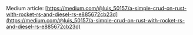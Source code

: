 Medium article: [https://medium.com/@luis_50157/a-simple-crud-on-rust-with-rocket-rs-and-diesel-rs-e885672cb23d](https://medium.com/@luis_50157/a-simple-crud-on-rust-with-rocket-rs-and-diesel-rs-e885672cb23d)

